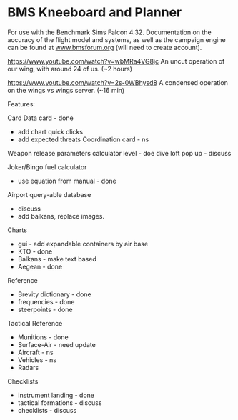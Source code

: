 # BMS Kneeboard and Planner


For use with the Benchmark Sims Falcon 4.32.
Documentation on the accuracy of the flight model and systems, as well as
the campaign engine can be found at www.bmsforum.org (will need to create account).


https://www.youtube.com/watch?v=wbMRa4VG8jc
An uncut operation of our wing, with around 24 of us. (~2 hours)

https://www.youtube.com/watch?v=2s-0WBhysd8
A condensed operation on the wings vs wings server. (~16 min)

Features:

Card
Data card - done
- add chart quick clicks
- add expected threats
Coordination card - ns


Weapon release parameters calculator
level - doe
dive
loft
pop up - discuss

Joker/Bingo fuel calculator
- use equation from manual - done

Airport query-able database
- discuss
- add balkans, replace images.

Charts
- gui - add expandable containers by air base
- KTO - done
- Balkans - make text based
- Aegean - done

Reference
- Brevity dictionary - done
- frequencies - done
- steerpoints - done

Tactical Reference
- Munitions - done
- Surface-Air - need update
- Aircraft - ns
- Vehicles - ns
- Radars

Checklists
- instrument landing - done
- tactical formations - discuss
- checklists - discuss
